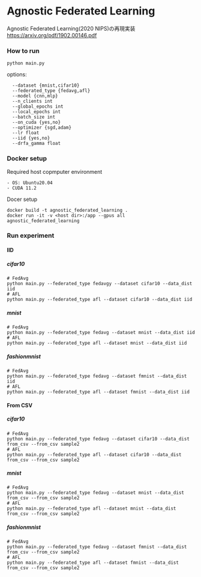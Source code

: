 # Agnostic Federated Learning

Agnostic Federated Learning(2020 NIPS)の再現実装
https://arxiv.org/pdf/1902.00146.pdf


### How to run
```
python main.py 
```
options:
```
  --dataset {mnist,cifar10}          
  --federated_type {fedavg,afl}     
  --model {cnn,mlp}         
  --n_clients int            
  --global_epochs int    
  --local_epochs int
  --batch_size int
  --on_cuda {yes,no}
  --optimizer {sgd,adam}
  --lr float
  --iid {yes,no}
  --drfa_gamma float
```


### Docker setup

Required host copmputer environment
```
- OS: Ubuntu20.04
- CUDA 11.2
```

Docer setup
```
docker build -t agnostic_federated_learning .
docker run -it -v <host dir>:/app --gpus all agnostic_federated_learning
```


### Run experiment

#### IID

##### cifar10
```
# FedAvg
python main.py --federated_type fedavgy --dataset cifar10 --data_dist iid
# AFL
python main.py --federated_type afl --dataset cifar10 --data_dist iid
```
##### mnist
```
# FedAvg
python main.py --federated_type fedavg --dataset mnist --data_dist iid
# AFL
python main.py --federated_type afl --dataset mnist --data_dist iid
```

##### fashionmnist
```
# FedAvg
python main.py --federated_type fedavg --dataset fmnist --data_dist iid
# AFL
python main.py --federated_type afl --dataset fmnist --data_dist iid
```

#### From CSV
##### cifar10
```
# FedAvg
python main.py --federated_type fedavg --dataset cifar10 --data_dist from_csv --from_csv sample2
# AFL
python main.py --federated_type afl --dataset cifar10 --data_dist from_csv --from_csv sample2
```
##### mnist
```
# FedAvg
python main.py --federated_type fedavg --dataset mnist --data_dist from_csv --from_csv sample2
# AFL
python main.py --federated_type afl --dataset mnist --data_dist from_csv --from_csv sample2
```
##### fashionmnist
```
# FedAvg
python main.py --federated_type fedavg --dataset fmnist --data_dist from_csv --from_csv sample2
# AFL
python main.py --federated_type afl --dataset fmnist --data_dist from_csv --from_csv sample2
```
